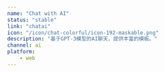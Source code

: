 ```yaml
---
name: "Chat with AI"
status: "stable"
link: "chatai"
icon: "/icon/chat-colorful/icon-192-maskable.png"
description: "基于GPT-3模型的AI聊天，提供丰富的模板。"
channel: ai
platform:
    - web
---
```

